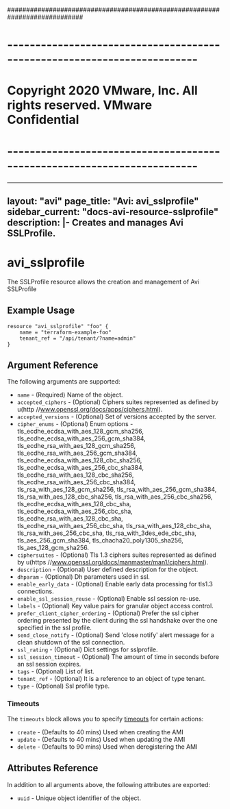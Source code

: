 ############################################################################
# ------------------------------------------------------------------------
# Copyright 2020 VMware, Inc.  All rights reserved. VMware Confidential
# ------------------------------------------------------------------------
###

---
layout: "avi"
page_title: "Avi: avi_sslprofile"
sidebar_current: "docs-avi-resource-sslprofile"
description: |-
  Creates and manages Avi SSLProfile.
---

# avi_sslprofile

The SSLProfile resource allows the creation and management of Avi SSLProfile

## Example Usage

```hcl
resource "avi_sslprofile" "foo" {
    name = "terraform-example-foo"
    tenant_ref = "/api/tenant/?name=admin"
}
```

## Argument Reference

The following arguments are supported:

* `name` - (Required) Name of the object.
* `accepted_ciphers` - (Optional) Ciphers suites represented as defined by u(http //www.openssl.org/docs/apps/ciphers.html).
* `accepted_versions` - (Optional) Set of versions accepted by the server.
* `cipher_enums` - (Optional) Enum options - tls_ecdhe_ecdsa_with_aes_128_gcm_sha256, tls_ecdhe_ecdsa_with_aes_256_gcm_sha384, tls_ecdhe_rsa_with_aes_128_gcm_sha256, tls_ecdhe_rsa_with_aes_256_gcm_sha384, tls_ecdhe_ecdsa_with_aes_128_cbc_sha256, tls_ecdhe_ecdsa_with_aes_256_cbc_sha384, tls_ecdhe_rsa_with_aes_128_cbc_sha256, tls_ecdhe_rsa_with_aes_256_cbc_sha384, tls_rsa_with_aes_128_gcm_sha256, tls_rsa_with_aes_256_gcm_sha384, tls_rsa_with_aes_128_cbc_sha256, tls_rsa_with_aes_256_cbc_sha256, tls_ecdhe_ecdsa_with_aes_128_cbc_sha, tls_ecdhe_ecdsa_with_aes_256_cbc_sha, tls_ecdhe_rsa_with_aes_128_cbc_sha, tls_ecdhe_rsa_with_aes_256_cbc_sha, tls_rsa_with_aes_128_cbc_sha, tls_rsa_with_aes_256_cbc_sha, tls_rsa_with_3des_ede_cbc_sha, tls_aes_256_gcm_sha384, tls_chacha20_poly1305_sha256, tls_aes_128_gcm_sha256.
* `ciphersuites` - (Optional) Tls 1.3 ciphers suites represented as defined by u(https //www.openssl.org/docs/manmaster/man1/ciphers.html).
* `description` - (Optional) User defined description for the object.
* `dhparam` - (Optional) Dh parameters used in ssl.
* `enable_early_data` - (Optional) Enable early data processing for tls1.3 connections.
* `enable_ssl_session_reuse` - (Optional) Enable ssl session re-use.
* `labels` - (Optional) Key value pairs for granular object access control.
* `prefer_client_cipher_ordering` - (Optional) Prefer the ssl cipher ordering presented by the client during the ssl handshake over the one specified in the ssl profile.
* `send_close_notify` - (Optional) Send 'close notify' alert message for a clean shutdown of the ssl connection.
* `ssl_rating` - (Optional) Dict settings for sslprofile.
* `ssl_session_timeout` - (Optional) The amount of time in seconds before an ssl session expires.
* `tags` - (Optional) List of list.
* `tenant_ref` - (Optional) It is a reference to an object of type tenant.
* `type` - (Optional) Ssl profile type.


### Timeouts

The `timeouts` block allows you to specify [timeouts](https://www.terraform.io/docs/configuration/resources.html#timeouts) for certain actions:

* `create` - (Defaults to 40 mins) Used when creating the AMI
* `update` - (Defaults to 40 mins) Used when updating the AMI
* `delete` - (Defaults to 90 mins) Used when deregistering the AMI

## Attributes Reference

In addition to all arguments above, the following attributes are exported:

* `uuid` -  Unique object identifier of the object.

